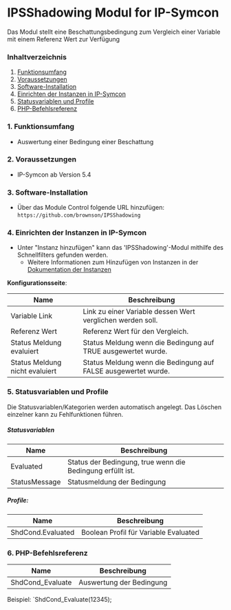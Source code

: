 # IPSShadowing Modul for IP-Symcon

Das Modul stellt eine Beschattungsbedingung zum Vergleich einer Variable mit einem Referenz Wert zur Verfügung

### Inhaltverzeichnis

1. [Funktionsumfang](#1-funktionsumfang)
2. [Voraussetzungen](#2-voraussetzungen)
3. [Software-Installation](#3-software-installation)
4. [Einrichten der Instanzen in IP-Symcon](#4-einrichten-der-instanzen-in-ip-symcon)
5. [Statusvariablen und Profile](#5-statusvariablen-und-profile)
6. [PHP-Befehlsreferenz](#6-php-befehlsreferenz)

### 1. Funktionsumfang

* Auswertung einer Bedingung einer Beschattung

### 2. Voraussetzungen

- IP-Symcon ab Version 5.4

### 3. Software-Installation

* Über das Module Control folgende URL hinzufügen:
`https://github.com/brownson/IPSShadowing`

### 4. Einrichten der Instanzen in IP-Symcon

- Unter "Instanz hinzufügen" kann das 'IPSShadowing'-Modul mithilfe des Schnellfilters gefunden werden.
    - Weitere Informationen zum Hinzufügen von Instanzen in der [Dokumentation der Instanzen](https://www.symcon.de/service/dokumentation/konzepte/instanzen/#Instanz_hinzufügen)

__Konfigurationsseite__:

Name                          | Beschreibung
----------------------------- | ---------------------------------
Variable Link                 | Link zu einer Variable dessen Wert verglichen werden soll.
Referenz Wert                 | Referenz Wert für den Vergleich.
Status Meldung evaluiert      | Status Meldung wenn die Bedingung auf TRUE ausgewertet wurde.
Status Meldung nicht evaluiert| Status Meldung wenn die Bedingung auf FALSE ausgewertet wurde.

### 5. Statusvariablen und Profile

Die Statusvariablen/Kategorien werden automatisch angelegt. Das Löschen einzelner kann zu Fehlfunktionen führen.

##### Statusvariablen

Name                          | Beschreibung
----------------------------- | ---------------------------------
Evaluated                     | Status der Bedingung, true wenn die Bedingung erfüllt ist.
StatusMessage                 | Statusmeldung der Bedingung


##### Profile:

Name                          | Beschreibung
----------------------------- | ---------------------------------
ShdCond.Evaluated             | Boolean Profil für Variable Evaluated

### 6. PHP-Befehlsreferenz

Name                          | Beschreibung
----------------------------- | ---------------------------------
ShdCond_Evaluate              | Auswertung der Bedingung

Beispiel:
`ShdCond_Evaluate(12345);

